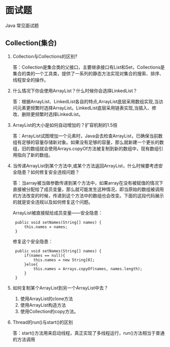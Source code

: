 # 面试题

Java 常见面试题

## Collection(集合)

1. Collection与Collections的区别?

	答：Collection是集合类的父接口，主要继承接口有List和Set，Collections是集合的类的一个工具类，提供了一系列的静态方法实现对集合的搜索、排序、线程安全的操作。

2. 什么情况下你会使用ArrayList？什么时候你会选择LinkedList？

	答：根据ArrayList、LinkedList各自的特点,ArrayList底层采用数组实现,当访问元素更频繁时选择ArrayList。LinkedList底层采用链表实现,当插入、修改、删除更频繁时选择LinkedList。

3. ArrayList的大小是如何自动增加的？扩容机制的1.5倍

	答：ArrayList试图增加一个元素时，Java会去检查ArrayList，已确保当前数组有足够的容量存储新对象。如果没有足够的容量，那么就新建一个更长的数组，旧的数组就会使用Arrays.copyOf方法被复制到新的数组中，现有数组引用指向了新的数组。

4. 当传递ArrayList到某个方法中,或某个方法返回ArrayList，什么时候要考虑安全隐患？如何修复安全违规问题？

	答：当array被当做参数传递到某个方法中，如果array在没有被赋值的情况下直接被分配给了成员变量，那么就可能发生这种情况，即当原始的数组被调用的方法改变的时候，传递到这个方法中的数组也会改变。下面的这段代码展示的就是安全违规以及如何修复这个问题。

	ArrayList被直接赋给成员变量——安全隐患：

		public void setNames(String[] names) {
			this.names = names;
		}

	修复这个安全隐患：

		public void setNames(String[] names) {
			if(names == null){
				this.names = new String[0];
			}else{
				this.names = Arrays.copyOf(names, names.length);
			}
		}
5. 如何复制某个ArrayList到另一个ArrayList中去？

	1. 使用ArrayList的clone方法 
	2. 使用ArrayList构造方法
	3. 使用Collection的copy方法。


6. Thread的run()与start()的区别

	答：start()方法用来启动线程，真正实现了多线程运行，run()方法相当于普通的方法调用

